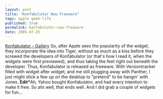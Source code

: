 ```yaml
---
layout: post
title: "Konfabulator Now Freeware"
tags: apple geek-life
published: true
permalink: konfabulator-now-freeware
date: 2005-07-25
---
```


<a href="http://www.widgetgallery.com/">Konfabulator - Gallery</a>
So, after Apple sees the popularity of the widget,  they incorporate the idea into Tiger, without as much as a kiss before they screwed the developers of Konfabulator (or that's how I read it, when the widgets were first previewed), and thus taking the feet right out beneath the developer.  Thus, Konfabulator is released as freeware. With Versiontracker filled with widget after widget, and me still plugging away with Panther, I just might stick a few up on the desktop to "pretend" to be hangin' with Jones.
<strong>Edit*</strong>Ah, Yahoo bought Konfabulator, and had every intention to make it free.  So alls well, that ends well.  And I did grab a couple of widgets for fun...
